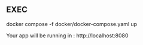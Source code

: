 ## EXEC

docker compose -f docker/docker-compose.yaml up

Your app will be running in : http://localhost:8080